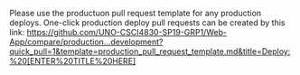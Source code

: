 Please use the productuon pull request template for any production deploys. One-click production deploy pull requests can be created by this link: https://github.com/UNO-CSCI4830-SP19-GRP1/Web-App/compare/production...development?quick_pull=1&template=production_pull_request_template.md&title=Deploy:%20[ENTER%20TITLE%20HERE]
